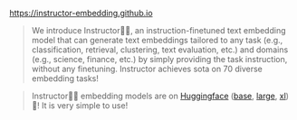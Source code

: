 https://instructor-embedding.github.io

> We introduce Instructor👨‍🏫, an instruction-finetuned text embedding model that can generate text embeddings tailored to any task (e.g., classification, retrieval, clustering, text evaluation, etc.) and domains (e.g., science, finance, etc.) by simply providing the task instruction, without any finetuning. Instructor achieves sota on 70 diverse embedding tasks!

> Instructor👨‍🏫 embedding models are on [Huggingface](https://huggingface.co/hkunlp/instructor-large) ([base](https://huggingface.co/hkunlp/instructor-base), [large](https://huggingface.co/hkunlp/instructor-large), [xl](https://huggingface.co/hkunlp/instructor-xl)) 🤗! It is very simple to use!